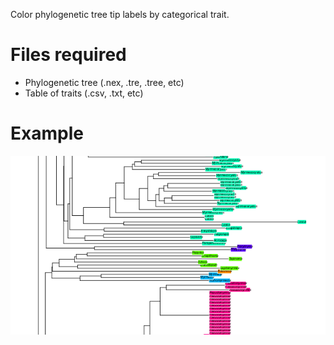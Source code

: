 Color phylogenetic tree tip labels by categorical trait.

# Files required
- Phylogenetic tree (.nex, .tre, .tree, etc)
- Table of traits (.csv, .txt, etc)

# Example
![example](https://github.com/moniquesch/color_tree_by_trait/blob/master/example.png)
